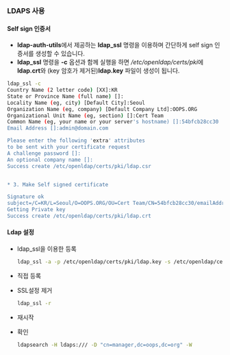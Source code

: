 ### LDAPS 사용

#### Self sign 인증서

+ **ldap-auth-utils**에서 제공하는 **ldap_ssl** 명령을 이용하며 간단하게 self sign 인증서를 생성할 수 있습니다. 
+ **ldap_ssl** 명령을 **-c** 옵션과 함께 실행을 하면 */etc/openldap/certs/pki*에 **ldap.crt**와 (key 암호가 제거된)**ldap.key** 파일이 생성이 됩니다.

```bash
ldap_ssl -c
Country Name (2 letter code) [XX]:KR
State or Province Name (full name) []:
Locality Name (eg, city) [Default City]:Seoul
Organization Name (eg, company) [Default Company Ltd]:OOPS.ORG
Organizational Unit Name (eg, section) []:Cert Team
Common Name (eg, your name or your server's hostname) []:54bfcb28cc30
Email Address []:admin@domain.com

Please enter the following 'extra' attributes
to be sent with your certificate request
A challenge password []:
An optional company name []:
Success create /etc/openldap/certs/pki/ldap.csr


* 3. Make Self signed certificate

Signature ok
subject=/C=KR/L=Seoul/O=OOPS.ORG/OU=Cert Team/CN=54bfcb28cc30/emailAddress=admin@domain.com
Getting Private key
Success create /etc/openldap/certs/pki/ldap.crt
```

#### Ldap 설정

+ ldap_ssl을 이용한 등록

  ```bash
  ldap_ssl -a -p /etc/openldap/certs/pki/ldap.key -s /etc/openldap/certs/pki/ldap.crt
  ```

+ 직접 등록

+ SSL설정 제거

  ``` bash
  ldap_ssl -r
  ```

+ 재시작

+ 확인

  ``` bash
  ldapsearch -H ldaps:/// -D "cn=manager,dc=oops,dc=org" -W
  ```
  ​
